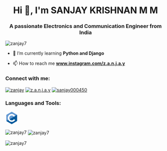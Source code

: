 <h1 align="center">Hi 👋, I'm SANJAY KRISHNAN M M</h1>
<h3 align="center">A passionate Electronics and Communication Engineer from India</h3>

<p align="left"> <img src="https://komarev.com/ghpvc/?username=zanjay7&label=Profile%20views&color=0e75b6&style=flat" alt="zanjay7" /> </p>

- 🌱 I’m currently learning **Python and Django**

- 📫 How to reach me **www.instagram.com/z.a.n.j.a.y**

<h3 align="left">Connect with me:</h3>
<p align="left">
<a href="https://linkedin.com/in/zanjay" target="blank"><img align="center" src="https://raw.githubusercontent.com/rahuldkjain/github-profile-readme-generator/master/src/images/icons/Social/linked-in-alt.svg" alt="zanjay" height="30" width="40" /></a>
<a href="https://instagram.com/z.a.n.j.a.y" target="blank"><img align="center" src="https://raw.githubusercontent.com/rahuldkjain/github-profile-readme-generator/master/src/images/icons/Social/instagram.svg" alt="z.a.n.j.a.y" height="30" width="40" /></a>
<a href="https://discord.gg/sanjay000450" target="blank"><img align="center" src="https://raw.githubusercontent.com/rahuldkjain/github-profile-readme-generator/master/src/images/icons/Social/discord.svg" alt="sanjay000450" height="30" width="40" /></a>
</p>

<h3 align="left">Languages and Tools:</h3>
<p align="left"> <a href="https://www.cprogramming.com/" target="_blank" rel="noreferrer"> <img src="https://raw.githubusercontent.com/devicons/devicon/master/icons/c/c-original.svg" alt="c" width="40" height="40"/> </a> </p>

<p><img align="left" src="https://github-readme-stats.vercel.app/api/top-langs?username=zanjay7&show_icons=true&locale=en&layout=compact" alt="zanjay7" /></p>

<p>&nbsp;<img align="center" src="https://github-readme-stats.vercel.app/api?username=zanjay7&show_icons=true&locale=en" alt="zanjay7" /></p>

<p><img align="center" src="https://github-readme-streak-stats.herokuapp.com/?user=zanjay7&" alt="zanjay7" /></p>
